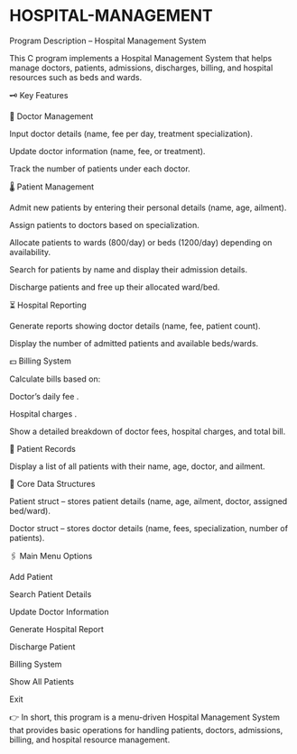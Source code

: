 # HOSPITAL-MANAGEMENT
Program Description – Hospital Management System

This C program implements a Hospital Management System that helps manage doctors, patients, admissions, discharges, billing, and hospital resources such as beds and wards.


🗝 Key Features


🥼 Doctor Management

Input doctor details (name, fee per day, treatment specialization).

Update doctor information (name, fee, or treatment).

Track the number of patients under each doctor.


 🌡 Patient Management

Admit new patients by entering their personal details (name, age, ailment).

Assign patients to doctors based on specialization.

Allocate patients to wards (800/day) or beds (1200/day) depending on availability.

Search for patients by name and display their admission details.

Discharge patients and free up their allocated ward/bed.


⏳ Hospital Reporting

Generate reports showing doctor details (name, fee, patient count).

Display the number of admitted patients and available beds/wards.


💵 Billing System

Calculate bills based on:

Doctor’s daily fee .

Hospital charges .

Show a detailed breakdown of doctor fees, hospital charges, and total bill.


🛌 Patient Records

Display a list of all patients with their name, age, doctor, and ailment.


🔧 Core Data Structures 

Patient struct – stores patient details (name, age, ailment, doctor, assigned bed/ward).

Doctor struct – stores doctor details (name, fees, specialization, number of patients).


🖇 Main Menu Options

Add Patient

Search Patient Details

Update Doctor Information

Generate Hospital Report

Discharge Patient

Billing System

Show All Patients

Exit

👉 In short, this program is a menu-driven Hospital Management System that provides basic operations for handling patients, doctors, admissions, billing, and hospital resource management.
